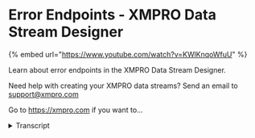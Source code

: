 # Error Endpoints - XMPRO Data Stream Designer
{% embed url="https://www.youtube.com/watch?v=KWlKnqoWfuU" %}



Learn about error endpoints in the XMPRO Data Stream Designer. 

Need help with creating your XMPRO data streams? Send an email to support@xmpro.com 

Go to https://xmpro.com if you want to...
<details>
<summary>Transcript</summary>Learn about error endpoints in the XMPRO Data Stream Designer. 

Need help with creating your XMPRO data streams? Send an email to support@xmpro.com 

Go to https://xmpro.com if you want to...
welcome to another training video from

XM pro in this video we will be looking

at the error endpoints and how to use

them interesting designer so you would

notice when you drag certain agents onto

the canvas that they sometimes have this

red end point at the end that is what is

called an error endpoint what it means

is that when data flows from one agent

to the other every agent is supposed to

process each data point and then pass it

forward so that other agents can perform

their logic but in an odd scenario if

that Aden fails to process a certain

data point it will not appear on the

green regular endpoint it would then

appear on the red endpoint along with

the reason why it failed for example

just to demonstrate I can put in an even

printer here and I will intentionally

make this fail and come over here and we

can then view what happens so let me

save and publish this use case if I go

to live view and say I want to see the

even printer we should soon see an error

happening now if I maximize the screen

you would see that on that error in

point I received the agent ID on which

the error happened the time stamp and

basically telling me the time when it

happened some more information on

exactly where it happened and what was

the error message in this case as you

can see I initially made it violated

violate the find Ricky lastly it also

sent me the exact data point which

failed to listen publish dead stream and

now look at a more useful way of

handling errors so it is quite possible

that

once I've created the stream I want to

be notified when an error happens while

an agent is processing I'm so that I can

then go in and correct those errors so I

can add for example an email agent and I

can map it to the red end point and that

way when an error happens I can

configure this agent to send me an email

now on top of this you would notice that

I may have error endpoints at multiple

agents of my stream for example I may

have more than two let's say I have I

have another agent here who just goes to

run some recommendations and I'm gonna

handle all the exceptions or errors

happening and in one go so what I can do

is I can collect all the errors using a

union somewhere at the end of one stream

and basically route them all to the flow

that I want to run when there happens

which is I want to send an email so you

can see I'm routing all my errors down

to this Union which will then send out

an email and I will receive the exact

agent ID which goes there along with all

the other details so these are the air

endpoints and that's how you use them in

their stream designer thank you so much

for watching
</details>